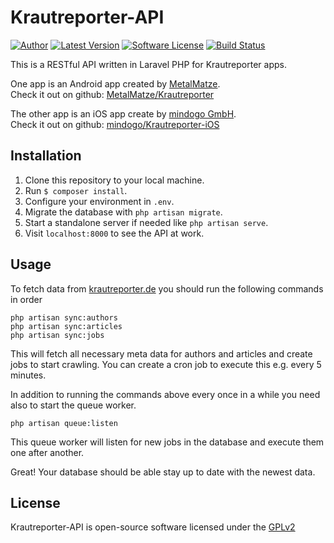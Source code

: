 Krautreporter-API
====================
[![Author](http://img.shields.io/badge/author-@MetalMatze-blue.svg?style=flat-square)](https://twitter.com/MetalMatze)
[![Latest Version](https://img.shields.io/github/release/MetalMatze/Krautreporter-API.svg?style=flat-square)](https://github.com/MetalMatze/Krautreporter-API/releases)
[![Software License](https://img.shields.io/badge/license-GPLv2-blue.svg?style=flat-square)](https://github.com/MetalMatze/Krautreporter-API/blob/master/LICENSE)
[![Build Status](https://img.shields.io/travis/MetalMatze/Krautreporter-API/master.svg?style=flat-square)](https://travis-ci.org/MetalMatze/Krautreporter-API)

This is a RESTful API written in Laravel PHP for Krautreporter apps.

One app is an Android app created by [MetalMatze](https://github.com/MetalMatze).  
Check it out on github: [MetalMatze/Krautreporter](https://github.com/MetalMatze/Krautreporter)

The other app is an iOS app create by [mindogo GmbH](https://github.com/mindogo).  
Check it out on github: [mindogo/Krautreporter-iOS](https://github.com/mindogo/Krautreporter-iOS)


## Installation

1. Clone this repository to your local machine.
2. Run `$ composer install`.
3. Configure your environment in `.env`.
4. Migrate the database with `php artisan migrate`.
5. Start a standalone server if needed like `php artisan serve`.
6. Visit `localhost:8000` to see the API at work.

## Usage
To fetch data from [krautreporter.de](https://krautreporter.de) you should run the following commands in order

    php artisan sync:authors
    php artisan sync:articles
    php artisan sync:jobs

This will fetch all necessary meta data for authors and articles and create jobs to start crawling.
You can create a cron job to execute this e.g. every 5 minutes.

In addition to running the commands above every once in a while you need also to start the queue worker.

    php artisan queue:listen

This queue worker will listen for new jobs in the database and execute them one after another.

Great! Your database should be able stay up to date with the newest data.

## License

Krautreporter-API is open-source software licensed under the [GPLv2](LICENSE)
